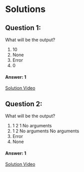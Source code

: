 # Solutions

## Question 1:
What will be the output?
1. 10
2. None
3. Error
4. 0

#### Answer: 1
[Solution Video](#)

## Question 2:
What will be the output?
1. 1 2
1
No arguments
2. 1 2
No arguments
No arguments
3. Error
4. None

#### Answer: 1
[Solution Video](#)
